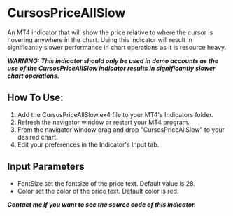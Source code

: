 # CursosPriceAllSlow
An MT4 indicator that will show the price relative to where the cursor is hovering anywhere in the chart. Using this indicator will result in significantly slower performance in chart operations as it is resource heavy.

***WARNING: This indicator should only be used in demo accounts as the use of the CursosPriceAllSlow indicator results in significantly slower chart operations.***

## How To Use: 
1. Add the CursosPriceAllSlow.ex4 file to your MT4's Indicators folder.
2. Refresh the navigator window or restart your MT4 program.
3. From the navigator window drag and drop "CursosPriceAllSlow" to your desired chart.
4. Edit your preferences in the Indicator's Input tab.

## Input Parameters

- FontSize set the fontsize of the price text. Default value is 28.
- Color set the color of the price text. Default color is red.
  

***Contact me if you want to see the source code of this indicator.***
